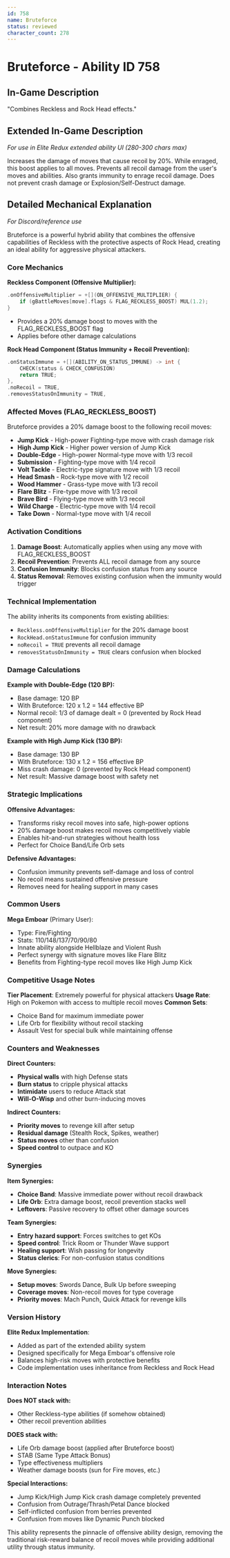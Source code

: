 ```yaml
---
id: 758
name: Bruteforce
status: reviewed
character_count: 278
---
```


# Bruteforce - Ability ID 758

## In-Game Description
"Combines Reckless and Rock Head effects."

## Extended In-Game Description
*For use in Elite Redux extended ability UI (280-300 chars max)*

Increases the damage of moves that cause recoil by 20%. While enraged, this boost applies to all moves. Prevents all recoil damage from the user's moves and abilities. Also grants immunity to enrage recoil damage. Does not prevent crash damage or Explosion/Self-Destruct damage.

## Detailed Mechanical Explanation
*For Discord/reference use*

Bruteforce is a powerful hybrid ability that combines the offensive capabilities of Reckless with the protective aspects of Rock Head, creating an ideal ability for aggressive physical attackers.

### Core Mechanics

**Reckless Component (Offensive Multiplier):**
```cpp
.onOffensiveMultiplier = +[](ON_OFFENSIVE_MULTIPLIER) {
    if (gBattleMoves[move].flags & FLAG_RECKLESS_BOOST) MUL(1.2);
}
```
- Provides a 20% damage boost to moves with the FLAG_RECKLESS_BOOST flag
- Applies before other damage calculations

**Rock Head Component (Status Immunity + Recoil Prevention):**
```cpp
.onStatusImmune = +[](ABILITY_ON_STATUS_IMMUNE) -> int {
    CHECK(status & CHECK_CONFUSION)
    return TRUE;
},
.noRecoil = TRUE,
.removesStatusOnImmunity = TRUE,
```

### Affected Moves (FLAG_RECKLESS_BOOST)

Bruteforce provides a 20% damage boost to the following recoil moves:
- **Jump Kick** - High-power Fighting-type move with crash damage risk
- **High Jump Kick** - Higher power version of Jump Kick
- **Double-Edge** - High-power Normal-type move with 1/3 recoil
- **Submission** - Fighting-type move with 1/4 recoil
- **Volt Tackle** - Electric-type signature move with 1/3 recoil
- **Head Smash** - Rock-type move with 1/2 recoil
- **Wood Hammer** - Grass-type move with 1/3 recoil
- **Flare Blitz** - Fire-type move with 1/3 recoil
- **Brave Bird** - Flying-type move with 1/3 recoil
- **Wild Charge** - Electric-type move with 1/4 recoil
- **Take Down** - Normal-type move with 1/4 recoil

### Activation Conditions

1. **Damage Boost**: Automatically applies when using any move with FLAG_RECKLESS_BOOST
2. **Recoil Prevention**: Prevents ALL recoil damage from any source
3. **Confusion Immunity**: Blocks confusion status from any source
4. **Status Removal**: Removes existing confusion when the immunity would trigger

### Technical Implementation

The ability inherits its components from existing abilities:
- `Reckless.onOffensiveMultiplier` for the 20% damage boost
- `RockHead.onStatusImmune` for confusion immunity
- `noRecoil = TRUE` prevents all recoil damage
- `removesStatusOnImmunity = TRUE` clears confusion when blocked

### Damage Calculations

**Example with Double-Edge (120 BP):**
- Base damage: 120 BP
- With Bruteforce: 120 x 1.2 = 144 effective BP
- Normal recoil: 1/3 of damage dealt = 0 (prevented by Rock Head component)
- Net result: 20% more damage with no drawback

**Example with High Jump Kick (130 BP):**
- Base damage: 130 BP  
- With Bruteforce: 130 x 1.2 = 156 effective BP
- Miss crash damage: 0 (prevented by Rock Head component)
- Net result: Massive damage boost with safety net

### Strategic Implications

**Offensive Advantages:**
- Transforms risky recoil moves into safe, high-power options
- 20% damage boost makes recoil moves competitively viable
- Enables hit-and-run strategies without health loss
- Perfect for Choice Band/Life Orb sets

**Defensive Advantages:**
- Confusion immunity prevents self-damage and loss of control
- No recoil means sustained offensive pressure
- Removes need for healing support in many cases

### Common Users

**Mega Emboar** (Primary User):
- Type: Fire/Fighting
- Stats: 110/148/137/70/90/80
- Innate ability alongside Hellblaze and Violent Rush
- Perfect synergy with signature moves like Flare Blitz
- Benefits from Fighting-type recoil moves like High Jump Kick

### Competitive Usage Notes

**Tier Placement**: Extremely powerful for physical attackers
**Usage Rate**: High on Pokemon with access to multiple recoil moves
**Common Sets**: 
- Choice Band for maximum immediate power
- Life Orb for flexibility without recoil stacking
- Assault Vest for special bulk while maintaining offense

### Counters and Weaknesses

**Direct Counters:**
- **Physical walls** with high Defense stats
- **Burn status** to cripple physical attacks
- **Intimidate** users to reduce Attack stat
- **Will-O-Wisp** and other burn-inducing moves

**Indirect Counters:**
- **Priority moves** to revenge kill after setup
- **Residual damage** (Stealth Rock, Spikes, weather)
- **Status moves** other than confusion
- **Speed control** to outpace and KO

### Synergies

**Item Synergies:**
- **Choice Band**: Massive immediate power without recoil drawback
- **Life Orb**: Extra damage boost, recoil prevention stacks well
- **Leftovers**: Passive recovery to offset other damage sources

**Team Synergies:**
- **Entry hazard support**: Forces switches to get KOs
- **Speed control**: Trick Room or Thunder Wave support
- **Healing support**: Wish passing for longevity
- **Status clerics**: For non-confusion status conditions

**Move Synergies:**
- **Setup moves**: Swords Dance, Bulk Up before sweeping
- **Coverage moves**: Non-recoil moves for type coverage
- **Priority moves**: Mach Punch, Quick Attack for revenge kills

### Version History

**Elite Redux Implementation**: 
- Added as part of the extended ability system
- Designed specifically for Mega Emboar's offensive role
- Balances high-risk moves with protective benefits
- Code implementation uses inheritance from Reckless and Rock Head

### Interaction Notes

**Does NOT stack with:**
- Other Reckless-type abilities (if somehow obtained)
- Other recoil prevention abilities

**DOES stack with:**
- Life Orb damage boost (applied after Bruteforce boost)
- STAB (Same Type Attack Bonus)
- Type effectiveness multipliers
- Weather damage boosts (sun for Fire moves, etc.)

**Special Interactions:**
- Jump Kick/High Jump Kick crash damage completely prevented
- Confusion from Outrage/Thrash/Petal Dance blocked
- Self-inflicted confusion from berries prevented
- Confusion from moves like Dynamic Punch blocked

This ability represents the pinnacle of offensive ability design, removing the traditional risk-reward balance of recoil moves while providing additional utility through status immunity.